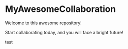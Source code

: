 # MyAwesomeCollaboration

Welcome to this awesome repository!

Start collaborating today, and you will face a bright future!

test
